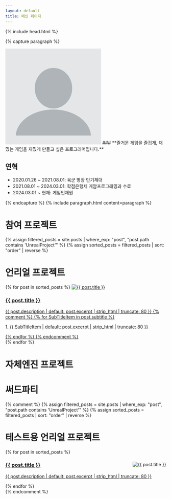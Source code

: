 ```yaml
---
layout: default
title: 메인 페이지
---
```


{% include head.html %}


{% capture paragraph %}

<img src="images/ProfileImage.webp" width = 300 height = 300/>
### **즐거운 게임을 즐겁게, 재밌는 게임을 재밌게 만들고 싶은 프로그래머입니다.**

## 연혁
- 2020.01.26 ~ 2021.08.01: 육군 병장 만기제대
- 2021.08.01 ~ 2024.03.01: 학점은행제 게암프로그래밍과 수료
- 2024.03.01 ~ 현재: 게임인재원


{% endcapture %}
{% include paragraph.html content=paragraph %}



<div class="Paragraph">
<h1>참여 프로젝트</h1>



</div>




{% assign filtered_posts = site.posts | where_exp: "post", "post.path contains 'UnrealProject'" %}
{% assign sorted_posts = filtered_posts | sort: "order" | reverse  %}
<div class="Paragraph">
<h1>언리얼 프로젝트</h1>
<div class="card-container">
  {% for post in sorted_posts %}
    <a href="{{ post.url }}" class="card">
      <img src="{{ post.image | default: 'ㅁㄹ.gif' }}" alt="{{ post.title }}">
      <div class="card-text">
        <div class="card-Title">
          <h3>{{ post.title }}</h3>
        </div>
        <div class="card-Content">
          <desc>{{ post.description | default: post.excerpt | strip_html | truncate: 80 }}</desc>
          {% comment %}
          {% for SubTitleItem in post.subtitle %}
            <p>1. {{ SubTitleItem | default: post.excerpt | strip_html | truncate: 80 }}</p>
          {% endfor %}
          {% endcomment %}
        </div>
      </div>
    </a>
  {% endfor %}
</div>
</div>
  

<div class="Paragraph">
<h1>자체엔진 프로젝트</h1>
</div>


<div class="Paragraph">
<h1>써드파티</h1>
</div>

{% comment %}
{% assign filtered_posts = site.posts | where_exp: "post", "post.path contains 'UnrealProject'" %}
{% assign sorted_posts = filtered_posts | sort: "order" | reverse  %}
<div class="Paragraph">
<h1>테스트용 언리얼 프로젝트</h1>
<div class="post-list-container">
  {% for post in sorted_posts %}
    <div class="post-list-element">
        <a href="{{ post.url }}" class="Link">
            <div class="post-list-image">
	            <img src="{{ post.image | default: 'ㅁㄹ.gif' }}" alt="{{ post.title }}" style="float: right;">
            </div>
            <h3>{{ post.title }}</h3>
            <p>{{ post.description | default: post.excerpt | strip_html | truncate: 80 }}</p>
        </a>
    </div>
  {% endfor %}
</div>
</div>
{% endcomment %}


<!--
> 1. [언리얼 인벤토리 시스템 제작](UnrealProject/InventorySystem_Develop.md)
> 1. [언리얼 어빌리티 시스템 사용/분석](UnrealProject/)
> 2. [언리얼 현지화 시스템 사용/분석](UnrealProject/)
> 1. [언리얼 게임 매칭 하기](UnrealProject/)
> 1. [언리얼 게임 진행도 저장하기](UnrealProject/)
> 1. [언리얼 UI 팁](UnrealProject/)
> 1. [언리얼 애니메이션 팁](UnrealProject/)
> 1. [언리얼 에셋 C++에서 사용하기](UnrealProject/)

# 자체엔진 프로젝트
> <img src="ㅁㄹ.gif" width="200" />
>
> 1. [머리티얼 노드 에디터 제작](InHouseEngineProject/없음.md)
> 1. [파티클 시스템 제작](InHouseEngineProject/없음.md)
> 1. [후처리 기법 구현](InHouseEngineProject/없음.md)
> 1. [FBX파일 임포트 파이프라인 제작](InHouseEngineProject/없음.md)
> 1. [스키닝 구현](InHouseEngineProject/없음.md)
> 1. [쉐도우 맵핑 구현](InHouseEngineProject/없음.md)
> 1. [물리 기반 렌더링 구현](InHouseEngineProject/없음.md)
> 1. [자원관리 기법](InHouseEngineProject/없음.md)
> 1. [텍스처에 대하여](InHouseEngineProject/없음.md)

# 써드파티
> 1. [FMOD](ThirdParty/없음.md)
> 1. [Git Hub](ThirdParty/없음.md)
> 1. [SVN](ThirdParty/없음.md)

-->
